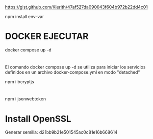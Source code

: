 https://gist.github.com/Klerith/47af527da090043f604b972b22dd4c01

npm install env-var

# DOCKER EJECUTAR

docker compose up -d

#

El comando docker compose up -d se utiliza para iniciar los servicios definidos en un archivo docker-compose.yml en modo "detached"

npm i bcryptjs

#

npm i jsonwebtoken

# Install OpenSSL

Generar semilla:
d21bb9b21e501545ac0c81e16b668614
